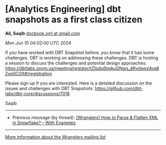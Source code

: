 


[Analytics Engineering] dbt snapshots as a first class citizen
==============================================================


**Ali, Saqib**
[docbook.xml at gmail.com](mailto:wranglers%40analyticsengineering.net?Subject=Re%3A%20%5BWranglers%5D%20dbt%20snapshots%20as%20a%20first%20class%20citizen&In-Reply-To=%3CCABDm0O9ks_GmJ4S%3DTxwXt5E1WJfTL8ki565iVNKjGhRHRWWjzw%40mail.gmail.com%3E "[Wranglers] dbt snapshots as a first class citizen")   

*Mon Jun 10 04:02:00 UTC 2024*  

If you have worked with DBT Snapshot before, you know that it has some
challenges. DBT is working on addressing these challenges. DBT is hosting a
session to discuss the challenges and potential design approaches:
<https://dbtlabs.zoom.us/meeting/register/tZIpdu6tpjkuGNws_4KvdwezAva62xp0COlt#/registration>

Please sign up if you are interested. Here is a detailed discussion on the
issues and challenges with DBT Snapshots:
<https://github.com/dbt-labs/dbt-core/discussions/7018>

Saqib
  
  




---


* Previous message (by thread): [[Wranglers] How to Parse & Flatten XML in Snowflake? – With Examples](000079.html)




---


[More information about the Wranglers
mailing list](https://analyticsengineering.net/mailman/listinfo/wranglers)  




